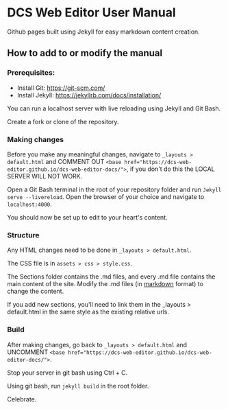# DCS Web Editor User Manual

Github pages built using Jekyll for easy markdown content creation.

## How to add to or modify the manual  

### Prerequisites:
 - Install Git: https://git-scm.com/
 - Install Jekyll: https://jekyllrb.com/docs/installation/

You can run a localhost server with live reloading using Jekyll and Git Bash.

Create a fork or clone of the repository.

### Making changes

Before you make any meaningful changes, navigate to `_layouts > default.html` and COMMENT OUT `<base href="https://dcs-web-editor.github.io/dcs-web-editor-docs/">`, if you don't do this the LOCAL SERVER WILL NOT WORK.

Open a Git Bash terminal in the root of your repository folder and run `Jekyll serve --livereload`. Open the browser of your choice and navigate to `localhost:4000`.

You should now be set up to edit to your heart's content.

### Structure

Any HTML changes need to be done in `_layouts > default.html`.

The CSS file is in `assets > css > style.css`.

The Sections folder contains the .md files, and every .md file contains the main content of the site. Modify the .md files (in [markdown](https://www.markdownguide.org/basic-syntax/) format) to change the content.

If you add new sections, you'll need to link them in the _layouts > default.html in the same style as the existing relative urls.

### Build

After making changes, go back to `_layouts > default.html` and UNCOMMENT `<base href="https://dcs-web-editor.github.io/dcs-web-editor-docs/">`.

Stop your server in git bash using Ctrl + C.

Using git bash, run `jekyll build` in the root folder.

Celebrate.
